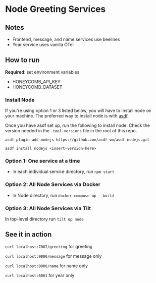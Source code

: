 # Node Greeting Services

## Notes

- Frontend, message, and name services use beelines
- Year service uses vanilla OTel

## How to run

**Required**: set environment variables

- HONEYCOMB_API_KEY
- HONEYCOMB_DATASET

### Install Node
If you're using option 1 or 3 listed below, you will have to install node on your machine. The preferred way to install node is with [asdf](https://asdf-vm.com/guide/getting-started.html#_1-install-dependencies).

Once you have asdf set up, run the following to install node. Check the version needed in the `.tool-versions` file in the root of this repo.

```
asdf plugin add nodejs https://github.com/asdf-vm/asdf-nodejs.git
```

```
asdf install nodejs <insert-version-here>
```

### Option 1: One service at a time

- In each individual service directory, run `npm start`

### Option 2: All Node Services via Docker

- In Node directory, run `docker-compose up --build`

### Option 3: All Node Services via Tilt

In top-level directory run `tilt up node`

## See it in action

`curl localhost:7007/greeting` for greeting

`curl localhost:9000/message` for message only

`curl localhost:8000/name` for name only

`curl localhost:6001` for year only

